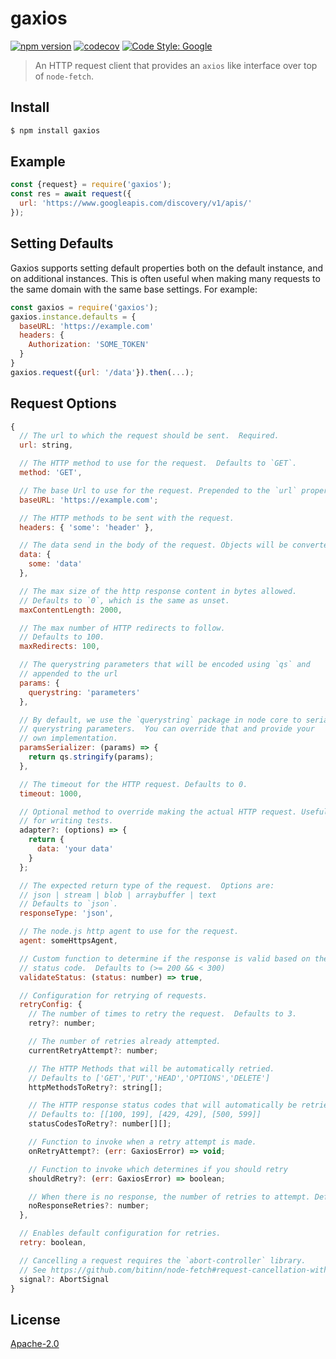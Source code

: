 # gaxios

[![npm version](https://img.shields.io/npm/v/gaxios.svg)](https://www.npmjs.org/package/gaxios)
[![codecov](https://codecov.io/gh/googleapis/gaxios/branch/master/graph/badge.svg)](https://codecov.io/gh/googleapis/gaxios)
[![Code Style: Google](https://img.shields.io/badge/code%20style-google-blueviolet.svg)](https://github.com/google/gts)

> An HTTP request client that provides an `axios` like interface over top of `node-fetch`.

## Install
```sh
$ npm install gaxios
```

## Example

```js
const {request} = require('gaxios');
const res = await request({
  url: 'https://www.googleapis.com/discovery/v1/apis/'
});
```

## Setting Defaults
Gaxios supports setting default properties both on the default instance, and on additional instances. This is often useful when making many requests to the same domain with the same base settings.  For example:

```js
const gaxios = require('gaxios');
gaxios.instance.defaults = {
  baseURL: 'https://example.com'
  headers: {
    Authorization: 'SOME_TOKEN'
  }
}
gaxios.request({url: '/data'}).then(...);
```

## Request Options

```js
{
  // The url to which the request should be sent.  Required.
  url: string,

  // The HTTP method to use for the request.  Defaults to `GET`.
  method: 'GET',

  // The base Url to use for the request. Prepended to the `url` property above.
  baseURL: 'https://example.com';

  // The HTTP methods to be sent with the request.
  headers: { 'some': 'header' },

  // The data send in the body of the request. Objects will be converted to JSON.
  data: {
    some: 'data'
  },

  // The max size of the http response content in bytes allowed.
  // Defaults to `0`, which is the same as unset.
  maxContentLength: 2000,

  // The max number of HTTP redirects to follow.
  // Defaults to 100.
  maxRedirects: 100,

  // The querystring parameters that will be encoded using `qs` and
  // appended to the url
  params: {
    querystring: 'parameters'
  },

  // By default, we use the `querystring` package in node core to serialize
  // querystring parameters.  You can override that and provide your
  // own implementation.
  paramsSerializer: (params) => {
    return qs.stringify(params);
  },

  // The timeout for the HTTP request. Defaults to 0.
  timeout: 1000,

  // Optional method to override making the actual HTTP request. Useful
  // for writing tests.
  adapter?: (options) => {
    return {
      data: 'your data'
    }
  };

  // The expected return type of the request.  Options are:
  // json | stream | blob | arraybuffer | text
  // Defaults to `json`.
  responseType: 'json',

  // The node.js http agent to use for the request.
  agent: someHttpsAgent,

  // Custom function to determine if the response is valid based on the
  // status code.  Defaults to (>= 200 && < 300)
  validateStatus: (status: number) => true,

  // Configuration for retrying of requests.
  retryConfig: {
    // The number of times to retry the request.  Defaults to 3.
    retry?: number;

    // The number of retries already attempted.
    currentRetryAttempt?: number;

    // The HTTP Methods that will be automatically retried.
    // Defaults to ['GET','PUT','HEAD','OPTIONS','DELETE']
    httpMethodsToRetry?: string[];

    // The HTTP response status codes that will automatically be retried.
    // Defaults to: [[100, 199], [429, 429], [500, 599]]
    statusCodesToRetry?: number[][];

    // Function to invoke when a retry attempt is made.
    onRetryAttempt?: (err: GaxiosError) => void;

    // Function to invoke which determines if you should retry
    shouldRetry?: (err: GaxiosError) => boolean;

    // When there is no response, the number of retries to attempt. Defaults to 2.
    noResponseRetries?: number;
  },

  // Enables default configuration for retries.
  retry: boolean,

  // Cancelling a request requires the `abort-controller` library.
  // See https://github.com/bitinn/node-fetch#request-cancellation-with-abortsignal
  signal?: AbortSignal
}
```

## License
[Apache-2.0](https://github.com/googleapis/gaxios/blob/master/LICENSE)
